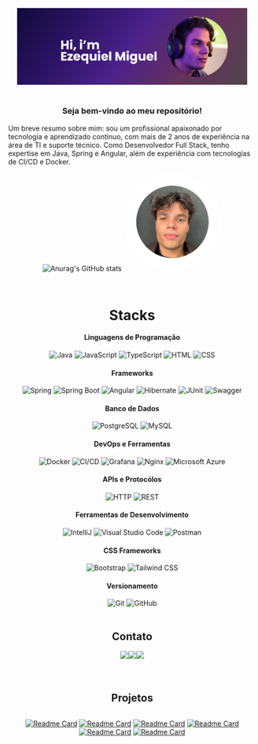 <!-- Topo -->
<div align="center">
        <img src="assets/github-header.png" width="468.75" height="156.25" alt="Perfil">
</div>
<br>
<div class="sub-titulo">
    <h3 align="center">Seja bem-vindo ao meu repositório!</h3>
</div>
        <p>Um breve resumo sobre mim: sou um profissional apaixonado por tecnologia e aprendizado contínuo, com mais de 2 anos de experiência na área de TI e suporte técnico. Como Desenvolvedor Full Stack, tenho expertise em Java, Spring e Angular, além de experiência com tecnologias de CI/CD e Docker. </´p>

<div align="center">

![Anurag's GitHub stats](https://github-readme-stats.vercel.app/api?username=Ki3lMigu3l&show_icons=true&theme=radical)
<img src="assets/perfil-ki3lmigu3l.png" width="200" height="200" style="border-radius: 50%;">

</div>

<!-- Stacks -->
<div>
    <br>
    <h1 align="center">Stacks</h1>
    <div align="center">
        <h4>Linguagens de Programação</h4>
        <img width="50" src="https://user-images.githubusercontent.com/25181517/117201156-9a724800-adec-11eb-9a9d-3cd0f67da4bc.png" alt="Java" title="Java"/>
        <img width="50" src="https://user-images.githubusercontent.com/25181517/117447155-6a868a00-af3d-11eb-9cfe-245df15c9f3f.png" alt="JavaScript" title="JavaScript"/>
        <img width="50" src="https://user-images.githubusercontent.com/25181517/183890598-19a0ac2d-e88a-4005-a8df-1ee36782fde1.png" alt="TypeScript" title="TypeScript"/>
        <img width="50" src="https://user-images.githubusercontent.com/25181517/192158954-f88b5814-d510-4564-b285-dff7d6400dad.png" alt="HTML" title="HTML"/>
        <img width="50" src="https://user-images.githubusercontent.com/25181517/183898674-75a4a1b1-f960-4ea9-abcb-637170a00a75.png" alt="CSS" title="CSS"/>
        <h4 class="titulo-stacks">Frameworks</h4>
        <img width="50" src="https://user-images.githubusercontent.com/25181517/117201470-f6d56780-adec-11eb-8f7c-e70e376cfd07.png" alt="Spring" title="Spring"/>
        <img width="50" src="https://user-images.githubusercontent.com/25181517/183891303-41f257f8-6b3d-487c-aa56-c497b880d0fb.png" alt="Spring Boot" title="Spring Boot"/>
        <img width="50" src="https://user-images.githubusercontent.com/25181517/183890595-779a7e64-3f43-4634-bad2-eceef4e80268.png" alt="Angular" title="Angular"/>
        <img width="50" src="https://user-images.githubusercontent.com/25181517/117207493-49665200-adf4-11eb-808e-a9c0fcc2a0a0.png" alt="Hibernate" title="Hibernate"/>
        <img width="50" src="https://user-images.githubusercontent.com/25181517/117533873-484d4480-afef-11eb-9fad-67c8605e3592.png" alt="JUnit" title="JUnit"/>
        <img width="50" src="https://user-images.githubusercontent.com/25181517/186711335-a3729606-5a78-4496-9a36-06efcc74f800.png" alt="Swagger" title="Swagger"/>
        <h4 class="titulo-stacks">Banco de Dados</h4>
        <img width="50" src="https://user-images.githubusercontent.com/25181517/117208740-bfb78400-adf5-11eb-97bb-09072b6bedfc.png" alt="PostgreSQL" title="PostgreSQL"/>
        <img width="50" src="https://user-images.githubusercontent.com/25181517/183896128-ec99105a-ec1a-4d85-b08b-1aa1620b2046.png" alt="MySQL" title="MySQL"/>
        <h4 class="titulo-stacks">DevOps e Ferramentas</h4>
        <img width="50" src="https://user-images.githubusercontent.com/25181517/117207330-263ba280-adf4-11eb-9b97-0ac5b40bc3be.png" alt="Docker" title="Docker"/>
        <img width="50" src="https://user-images.githubusercontent.com/25181517/183868728-b2e11072-00a5-47e2-8a4e-4ebbb2b8c554.png" alt="CI/CD" title="CI/CD"/>
        <img width="50" src="https://user-images.githubusercontent.com/25181517/182534075-4962068b-4407-46c2-ac67-ddcb86af30cc.png" alt="Grafana" title="Grafana"/>
        <img width="50" src="https://user-images.githubusercontent.com/25181517/183345125-9a7cd2e6-6ad6-436f-8490-44c903bef84c.png" alt="Nginx" title="Nginx"/>
        <img width="50" src="https://user-images.githubusercontent.com/25181517/183911544-95ad6ba7-09bf-4040-ac44-0adafedb9616.png" alt="Microsoft Azure" title="Microsoft Azure"/>
        <h4 class="titulo-stacks">APIs e Protocólos</h4>
        <img width="50" src="https://user-images.githubusercontent.com/25181517/192107854-765620d7-f909-4953-a6da-36e1ef69eea6.png" alt="HTTP" title="HTTP"/>
        <img width="50" src="https://user-images.githubusercontent.com/25181517/192107858-fe19f043-c502-4009-8c47-476fc89718ad.png" alt="REST" title="REST"/>
        <h4 class="titulo-stacks">Ferramentas de Desenvolvimento</h4>
        <img width="50" src="https://user-images.githubusercontent.com/25181517/192108890-200809d1-439c-4e23-90d3-b090cf9a4eea.png" alt="IntelliJ" title="IntelliJ"/>
        <img width="50" src="https://user-images.githubusercontent.com/25181517/192108891-d86b6220-e232-423a-bf5f-90903e6887c3.png" alt="Visual Studio Code" title="Visual Studio Code"/>
        <img width="50" src="https://user-images.githubusercontent.com/25181517/192109061-e138ca71-337c-4019-8d42-4792fdaa7128.png" alt="Postman" title="Postman"/>
        <h4 class="titulo-stacks">CSS Frameworks</h4>
        <img width="50" src="https://user-images.githubusercontent.com/25181517/183898054-b3d693d4-dafb-4808-a509-bab54cf5de34.png" alt="Bootstrap" title="Bootstrap"/>
        <img width="50" src="https://user-images.githubusercontent.com/25181517/202896760-337261ed-ee92-4979-84c4-d4b829c7355d.png" alt="Tailwind CSS" title="Tailwind CSS"/>
        <h4 class="titulo-stacks">Versionamento</h4>
        <img width="50" src="https://user-images.githubusercontent.com/25181517/192108372-f71d70ac-7ae6-4c0d-8395-51d8870c2ef0.png" alt="Git" title="Git"/>
        <img width="50" src="https://user-images.githubusercontent.com/25181517/192108374-8da61ba1-99ec-41d7-80b8-fb2f7c0a4948.png" alt="GitHub" title="GitHub"/>
    </div>
</div>
<br>

<!-- Contato -->
<div align="center">
    <h2 align="center">Contato</h2>
    <div style="display: flex; justify-content: center;">
        <a href="https://www.instagram.com/qui3lmigu3l" target="_blank">
            <img src="https://skillicons.dev/icons?i=instagram" />
        </a>
        <a href="mailto:contato.ki3lmigu3l@gmail.com">
            <img src="https://skillicons.dev/icons?i=gmail" />
        </a>
        <a href="https://www.linkedin.com/in/ezequiel-miguel/" target="_blank">
            <img src="https://skillicons.dev/icons?i=linkedin" />
        </a>
    </div>
</div>

<br>
<!-- Projetos -->
<br>

<h2 align="center">Projetos</h2>
<div align="center" style="display: flex; justify-content: center;">


        
[![Readme Card](https://github-readme-stats.vercel.app/api/pin/?username=Ki3lMigu3l&repo=desafio-banco-digital-poo-dio&theme=dark)](https://github.com/anuraghazra/github-readme-stats)
[![Readme Card](https://github-readme-stats.vercel.app/api/pin/?username=Ki3lMigu3l&repo=desafio-abstraindo-bootcamp-dio&theme=dark)](https://github.com/anuraghazra/github-readme-stats)
[![Readme Card](https://github-readme-stats.vercel.app/api/pin/?username=Ki3lMigu3l&repo=desafio-conta-bancaria-dio&theme=dark)](https://github.com/anuraghazra/github-readme-stats)
[![Readme Card](https://github-readme-stats.vercel.app/api/pin/?username=Ki3lMigu3l&repo=desafio-sistema-validacao-dio&theme=dark)](https://github.com/anuraghazra/github-readme-stats)
[![Readme Card](https://github-readme-stats.vercel.app/api/pin/?username=Ki3lMigu3l&repo=Produtos-API&theme=dark)](https://github.com/anuraghazra/github-readme-stats)
[![Readme Card](https://github-readme-stats.vercel.app/api/pin/?username=Ki3lMigu3l&repo=AuthenticationSystem&theme=dark)](https://github.com/anuraghazra/github-readme-stats)

</div>